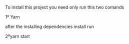 To install this project you need only run this two comands


1º Yarn 

after the installing dependencies install run

2ºyarn start 

